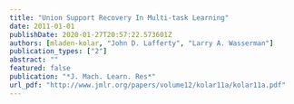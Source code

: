 ```yaml
---
title: "Union Support Recovery In Multi-task Learning"
date: 2011-01-01
publishDate: 2020-01-27T20:57:22.573601Z
authors: [mladen-kolar, "John D. Lafferty", "Larry A. Wasserman"]
publication_types: ["2"]
abstract: ""
featured: false
publication: "*J. Mach. Learn. Res*"
url_pdf: "http://www.jmlr.org/papers/volume12/kolar11a/kolar11a.pdf"
---
```

